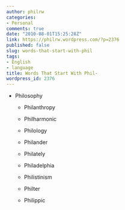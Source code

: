 ```yaml
---
author: philrw
categories:
- Personal
comments: true
date: "2010-08-01T15:25:28Z"
link: https://philrw.wordpress.com/?p=2376
published: false
slug: words-that-start-with-phil
tags:
- English
- language
title: Words That Start With Phil-
wordpress_id: 2376
---
```


* Philosophy

	
  * Philanthropy

	
  * Philharmonic

	
  * Philology

	
  * Philander

	
  * Philately

	
  * Philadelphia

	
  * Philistinism

	
  * Philter

	
  * Philippic


